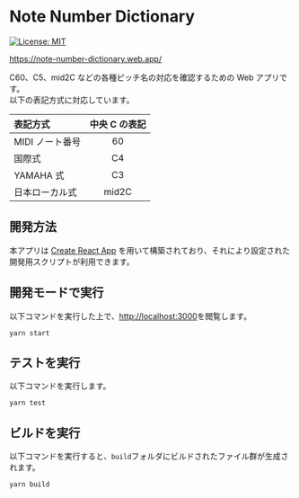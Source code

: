 # Note Number Dictionary

[![License: MIT](https://img.shields.io/badge/License-MIT-yellow.svg)](https://opensource.org/licenses/MIT)

https://note-number-dictionary.web.app/

C60、C5、mid2C などの各種ピッチ名の対応を確認するための Web アプリです。  
以下の表記方式に対応しています。

| 表記方式        | 中央 C の表記 |
| :-------------- | :-----------: |
| MIDI ノート番号 |      60       |
| 国際式          |      C4       |
| YAMAHA 式       |      C3       |
| 日本ローカル式  |     mid2C     |

## 開発方法

本アプリは [Create React App](https://github.com/facebook/create-react-app) を用いて構築されており、それにより設定された開発用スクリプトが利用できます。

## 開発モードで実行

以下コマンドを実行した上で、[http://localhost:3000](http://localhost:3000)を閲覧します。

```shell
yarn start
```

## テストを実行

以下コマンドを実行します。

```shell
yarn test
```

## ビルドを実行

以下コマンドを実行すると、`build`フォルダにビルドされたファイル群が生成されます。

```shell
yarn build
```
